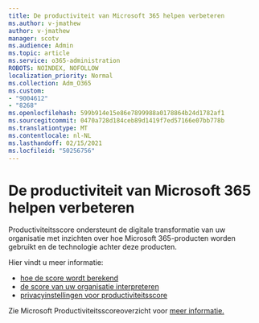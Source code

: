 ```yaml
---
title: De productiviteit van Microsoft 365 helpen verbeteren
ms.author: v-jmathew
author: v-jmathew
manager: scotv
ms.audience: Admin
ms.topic: article
ms.service: o365-administration
ROBOTS: NOINDEX, NOFOLLOW
localization_priority: Normal
ms.collection: Adm_O365
ms.custom:
- "9004612"
- "8268"
ms.openlocfilehash: 599b914e15e86e7899988a0178864b24d1782af1
ms.sourcegitcommit: 0470a728d184ceb89d1419f7ed57166e07bb778b
ms.translationtype: MT
ms.contentlocale: nl-NL
ms.lasthandoff: 02/15/2021
ms.locfileid: "50256756"
---
```

# <a name="help-improve-microsoft-365-productivity"></a>De productiviteit van Microsoft 365 helpen verbeteren

Productiviteitsscore ondersteunt de digitale transformatie van uw organisatie met inzichten over hoe Microsoft 365-producten worden gebruikt en de technologie achter deze producten.

Hier vindt u meer informatie:

- [hoe de score wordt berekend](https://docs.microsoft.com/microsoft-365/admin/productivity/productivity-score)
- [de score van uw organisatie interpreteren](https://docs.microsoft.com/microsoft-365/admin/productivity/productivity-score)
- [privacyinstellingen voor productiviteitsscore](https://docs.microsoft.com/microsoft-365/admin/productivity/privacy)

Zie Microsoft Productiviteitsscoreoverzicht voor [meer informatie.](https://docs.microsoft.com/microsoft-365/admin/productivity/productivity-score)
